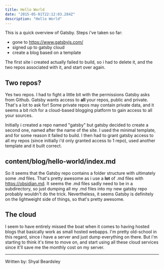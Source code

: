```yaml
---
title: Hello World
date: "2015-05-01T22:12:03.284Z"
description: "Hello World"
---
```


This is a quick overview of Gatsby. Steps i've taken so far:

- gone to https://www.gatsbyjs.com/
- signed up to gatsby cloud
- create a blog based on a template

The first site i created actually failed to build, so i had to delete it, and the two repos associated with it, and start over again.

## Two repos?

Yes two repos. I had to fight a little bit with the permissions Gatsby asks from Github. Gatsby wants access to **all** your repos, public and private. That's a lot to ask for! Some private repos may contain private data, and it seems a bit rich for a cloud-based blogging platform to gain access to all your sources.

Initially i created a repo named "gatsby" but gatsby decided to create a second one, named after the name of the site. I used the minimal template, and for some reason it failed to build. I then had to grant gatsby access to all my repos (since initially i'd only granted access to 1 repo), used another template and it built correct.

## content/blog/hello-world/index.md

So it seems that the Gatsby repo contains a folder structure with ultimately some .md files. That's pretty awesome as i use a **lot** of .md files with https://obsidian.md. It seems the .md files sadly need to be in a subdirectory, so just dumping all my .md files into my new gatsby repo probably wouldn't do the trick. Nevertheless, it seems Gatsby is definitely on the lightweight side of things, so that's pretty awesome.

## The cloud

I seem to have entirely missed the boat when it comes to having hosted blogs that basically work as small hosted webapps. I'm pretty old-school in this regard, since i have a server and just dump everything on there. But i'm starting to think it's time to move on, and start using all these cloud services since it'll save me the monthly cost on my server.

----------------------------------

Written by: Shyal Beardsley